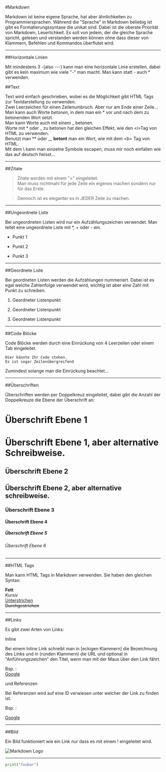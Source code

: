 #Markdown

Markdown ist keine eigene Sprache, hat aber ähnlichkeiten zu Programmiersprachen. Während die "Sprache" in Markdown beliebig ist gibt es Formatierungssyntaxe die unikat sind. Dabei ist die oberste Priorität von Markdown, Leserlichkeit. Es soll von jedem, der die gleiche Sprache spricht, gelesen und verstanden werden können ohne dass dieser von Klammern, Befehlen und Kommandos überflutet wird.  

---

##Horizontale Linien

Mit mindestens 3 -(also ---) kann man eine horizontale Linie erstellen, dabei gibt es kein maximum wie viele "-" man macht. Man kann statt - auch * verwenden.



##Text

Text wird einfach geschrieben, wobei es die Möglichkeit gibt HTML Tags zur Textdarstellung zu verwenden.  
Zwei Leerzeichen für einen Zeilenumbruch.  Aber nur am Ende einer Zeile...  
Man kann auch Worte *betonen*, in dem man ein * vor und nach dem zu betonenden Wort setzt.  
Man kann Worte auch mit einem _ betonen.  
Worte mit * oder _ zu betonen hat den gleichen Effekt, wie den <i\>Tag von HTML zu verwenden.  
Benutzt man *\* oder __ **betont** man ein Wort, wie mit dem <b\> Tag von HTML.  
Mit dem \\ kann man einzelne Symbole escapen, muss mir noch einfallen wie das auf deutsch heisst...


----------------

##Zitate

>Zitate werden mit einem ">" eingeleitet.  
Man muss nichtmahl für jede Zeile ein eigenes machen sondern nur für das Erste.

>Dennoch ist es eleganter es in JEDER Zeile zu machen.



--------------------

##Ungeordnete Liste

Bei ungeordneten Listen wird nur ein Aufzählungszeichen verwendet. Man leitet eine ungeordnete Liste mit *, + oder - ein.

* Punkt 1

+ Punkt 2

- Punkt 3

-------------

##Geordnete Liste

Bei geordneten Listen werden die Aufzählungen nummeriert. Dabei ist es egal welche Zahlenfolge verwendet wird, wichtig ist aber eine Zahl mit Punkt zu schreiben.  
  

1. Geordneter Listenpunkt

2. Geordneter Listenpunkt

1. Geordneter Listenpunkt

---------------

##Code Blöcke

Code Blöcke werden durch eine Einrückung von 4 Leerzeilen oder einem Tab eingeleitet.

    Hier könnte Ihr Code stehen.
    Es ist sogar Zeilenübergreifend

Zumindest solange man die Einrückung beachtet...


------------

##Überschriften

Überschriften werden per Doppelkreuz eingeleitet, dabei gibt die Anzahl der Doppelkreuze die Ebene der Überschrift an:

# Überschrift Ebene 1

Überschrift Ebene 1, aber alternative Schreibweise.
=

## Überschrift Ebene 2

Überschrift Ebene 2, aber alternative schreibweise.
-

### Überschrift Ebene 3

#### Überschrift Ebene 4

##### Überschrift Ebene 5

###### Überschrift Ebene 6

-------------------

##HTML Tags

Man kann HTML Tags in Markdown verwenden. Sie haben den gleichen Syntax:

<b>Fett</b>  
<i>Kursiv</i>  
<u>Unterstrichen</u>  
<s>Durchgestrichen</s>  
 
---------

##Links

Es gibt zwei Arten von Links:

Inline

Bei einem Inline Link schreibt man in [eckigen Klammern] die Bezeichnung des Links und in (runden Klammern) die URL und optional in "Anführungszeichen" den Titel, wenn man mit der Maus über den Link fährt.

Bsp. :  
[Google](https://www.google.de "Google Suchmaschiene")


und Referenzen

Bei Referenzen wird auf eine ID verwiesen unter welcher der Link zu finden ist.

Bsp. :

[Google][1]

[1]: https://www.google.de "Google Suchmaschiene"


---------------------

##Bild

Ein Bild funktioniert wie ein Link nur dass es mit einem ! eingeleitet wird.


![Markdown Logo](https://upload.wikimedia.org/wikipedia/commons/4/48/Markdown-mark.svg)

-------------


```python
print("foobar")
```

